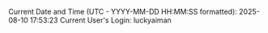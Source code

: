 Current Date and Time (UTC - YYYY-MM-DD HH:MM:SS formatted): 2025-08-10 17:53:23
Current User's Login: luckyaiman
